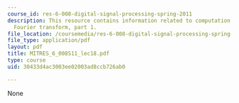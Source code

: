 ```yaml
---
course_id: res-6-008-digital-signal-processing-spring-2011
description: This resource contains information related to computation of the discrete
  Fourier transform, part 1.
file_location: /coursemedia/res-6-008-digital-signal-processing-spring-2011/30433d4ac3003ee02003ad8ccb726ab0_MITRES_6_008S11_lec18.pdf
file_type: application/pdf
layout: pdf
title: MITRES_6_008S11_lec18.pdf
type: course
uid: 30433d4ac3003ee02003ad8ccb726ab0

---
```

None